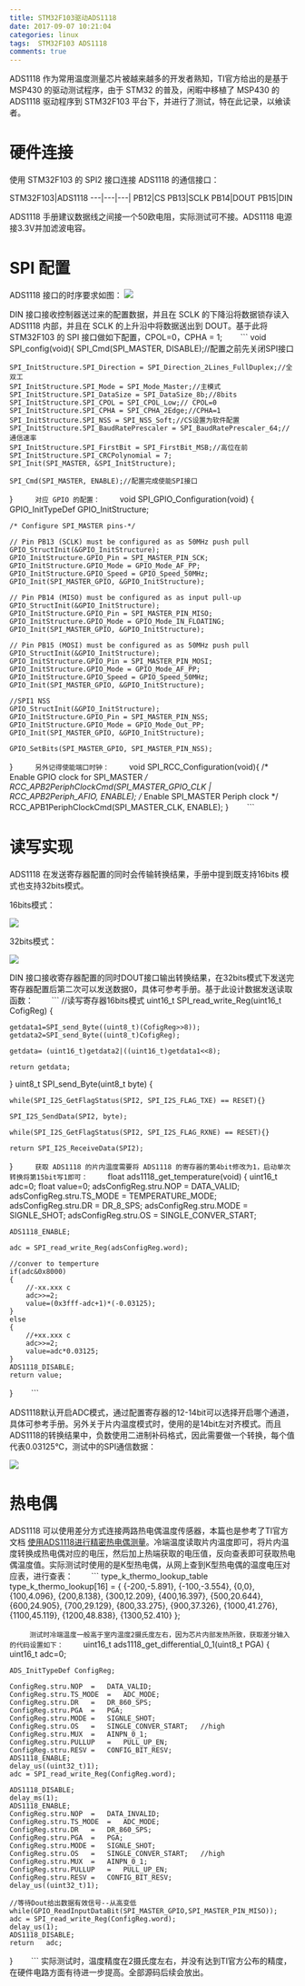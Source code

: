 ```yaml
---
title: STM32F103驱动ADS1118
date: 2017-09-07 10:21:04
categories: linux
tags:  STM32F103 ADS1118
comments: true
---
```

ADS1118 作为常用温度测量芯片被越来越多的开发者熟知，TI官方给出的是基于 MSP430 的驱动测试程序，由于 STM32 的普及，闲暇中移植了 MSP430 的 ADS1118 驱动程序到 STM32F103 平台下，并进行了测试，特在此记录，以飨读者。
<!--more-->
# 硬件连接
使用 STM32F103 的 SPI2 接口连接 ADS1118 的通信接口：

STM32F103|ADS1118
---|---|---|
PB12|CS
PB13|SCLK
PB14|DOUT
PB15|DIN

ADS1118 手册建议数据线之间接一个50欧电阻，实际测试可不接。ADS1118 电源接3.3V并加滤波电容。
# SPI 配置
ADS1118 接口的时序要求如图：
![](stm32-ads1118/time.png)

DIN 接口接收控制器送过来的配置数据，并且在 SCLK 的下降沿将数据锁存读入 ADS1118 内部，并且在 SCLK 的上升沿中将数据送出到 DOUT。基于此将 STM32F103 的 SPI 接口做如下配置，CPOL=0，CPHA = 1;
　　```
void SPI_config(void){
	SPI_Cmd(SPI_MASTER, DISABLE);//配置之前先关闭SPI接口

	SPI_InitStructure.SPI_Direction = SPI_Direction_2Lines_FullDuplex;//全双工
	SPI_InitStructure.SPI_Mode = SPI_Mode_Master;//主模式
	SPI_InitStructure.SPI_DataSize = SPI_DataSize_8b;//8bits
	SPI_InitStructure.SPI_CPOL = SPI_CPOL_Low;// CPOL=0
	SPI_InitStructure.SPI_CPHA = SPI_CPHA_2Edge;//CPHA=1
	SPI_InitStructure.SPI_NSS = SPI_NSS_Soft;//CS设置为软件配置
	SPI_InitStructure.SPI_BaudRatePrescaler = SPI_BaudRatePrescaler_64;//通信速率
	SPI_InitStructure.SPI_FirstBit = SPI_FirstBit_MSB;//高位在前
	SPI_InitStructure.SPI_CRCPolynomial = 7;
	SPI_Init(SPI_MASTER, &SPI_InitStructure);
	
	SPI_Cmd(SPI_MASTER, ENABLE);//配置完成使能SPI接口
}
　　```
对应 GPIO 的配置：
　　```
void SPI_GPIO_Configuration(void)
{
	GPIO_InitTypeDef GPIO_InitStructure;

	/* Configure SPI_MASTER pins-*/

	// Pin PB13 (SCLK) must be configured as as 50MHz push pull
	GPIO_StructInit(&GPIO_InitStructure);
	GPIO_InitStructure.GPIO_Pin = SPI_MASTER_PIN_SCK;
	GPIO_InitStructure.GPIO_Mode = GPIO_Mode_AF_PP;
	GPIO_InitStructure.GPIO_Speed = GPIO_Speed_50MHz;
	GPIO_Init(SPI_MASTER_GPIO, &GPIO_InitStructure);

	// Pin PB14 (MISO) must be configured as as input pull-up
	GPIO_StructInit(&GPIO_InitStructure);
	GPIO_InitStructure.GPIO_Pin = SPI_MASTER_PIN_MISO;
	GPIO_InitStructure.GPIO_Mode = GPIO_Mode_IN_FLOATING;
	GPIO_Init(SPI_MASTER_GPIO, &GPIO_InitStructure);

	// Pin PB15 (MOSI) must be configured as as 50MHz push pull
	GPIO_StructInit(&GPIO_InitStructure);
	GPIO_InitStructure.GPIO_Pin = SPI_MASTER_PIN_MOSI;
	GPIO_InitStructure.GPIO_Mode = GPIO_Mode_AF_PP;
	GPIO_InitStructure.GPIO_Speed = GPIO_Speed_50MHz;
	GPIO_Init(SPI_MASTER_GPIO, &GPIO_InitStructure);
	
	//SPI1 NSS 
	GPIO_StructInit(&GPIO_InitStructure);
	GPIO_InitStructure.GPIO_Pin = SPI_MASTER_PIN_NSS;
	GPIO_InitStructure.GPIO_Mode = GPIO_Mode_Out_PP;
	GPIO_Init(SPI_MASTER_GPIO, &GPIO_InitStructure);

	GPIO_SetBits(SPI_MASTER_GPIO, SPI_MASTER_PIN_NSS);
}
　　```
另外记得使能端口时钟：
　　```
void SPI_RCC_Configuration(void){
	/* Enable GPIO clock for SPI_MASTER */
	RCC_APB2PeriphClockCmd(SPI_MASTER_GPIO_CLK | RCC_APB2Periph_AFIO, ENABLE);
	/* Enable SPI_MASTER Periph clock */
	RCC_APB1PeriphClockCmd(SPI_MASTER_CLK, ENABLE); 
}
　　```
# 读写实现
ADS1118 在发送寄存器配置的同时会传输转换结果，手册中提到既支持16bits 模式也支持32bits模式。

16bits模式：

![](stm32-ads1118/16bits.png)

32bits模式：

![](stm32-ads1118/32bits.png)

DIN 接口接收寄存器配置的同时DOUT接口输出转换结果，在32bits模式下发送完寄存器配置后第二次可以发送数据0，具体可参考手册。基于此设计数据发送读取函数：
　　```
//读写寄存器16bits模式
uint16_t SPI_read_write_Reg(uint16_t CofigReg)
{

	getdata1=SPI_send_Byte((uint8_t)(CofigReg>>8));
	getdata2=SPI_send_Byte((uint8_t)CofigReg);

	getdata= (uint16_t)getdata2|((uint16_t)getdata1<<8);

	return getdata;
}
uint8_t SPI_send_Byte(uint8_t byte)
{
 
	while(SPI_I2S_GetFlagStatus(SPI2, SPI_I2S_FLAG_TXE) == RESET){}
	
	SPI_I2S_SendData(SPI2, byte);
	
	while(SPI_I2S_GetFlagStatus(SPI2, SPI_I2S_FLAG_RXNE) == RESET){}
	
	return SPI_I2S_ReceiveData(SPI2);
}
　　```
获取 ADS1118 的片内温度需要将 ADS1118 的寄存器的第4bit修改为1，启动单次转换将第15bit写1即可：
　　```
float ads1118_get_temperature(void)
{
	uint16_t adc=0;
	float value=0;
	adsConfigReg.stru.NOP     =  DATA_VALID;
	adsConfigReg.stru.TS_MODE =  TEMPERATURE_MODE;
	adsConfigReg.stru.DR      =  DR_8_SPS;
	adsConfigReg.stru.MODE    =  SIGNLE_SHOT;
	adsConfigReg.stru.OS      =  SINGLE_CONVER_START;   
	
	ADS1118_ENABLE;
 
	adc = SPI_read_write_Reg(adsConfigReg.word);
	
	//conver to temperture
	if(adc&0x8000)
	{
		//-xx.xxx c
		adc>>=2;
		value=(0x3fff-adc+1)*(-0.03125);
	}
	else
	{
		//+xx.xxx c
		adc>>=2;
		value=adc*0.03125;     
	}
	ADS1118_DISABLE;
	return value;
}
　　```

ADS1118默认开启ADC模式，通过配置寄存器的12-14bit可以选择开启哪个通道，具体可参考手册。另外关于片内温度模式时，使用的是14bit左对齐模式。而且ADS1118的转换结果中，负数使用二进制补码格式，因此需要做一个转换，每个值代表0.03125℃，测试中的SPI通信数据：

![](stm32-ads1118/spi.png)

# 热电偶
ADS1118 可以使用差分方式连接两路热电偶温度传感器，本篇也是参考了TI官方文档 [使用ADS1118进行精密热电偶测量](http://www.ti.com.cn/cn/lit/ug/zhcu067/zhcu067.pdf)。冷端温度读取片内温度即可，将片内温度转换成热电偶对应的电压，然后加上热端获取的电压值，反向查表即可获取热电偶温度值。实际测试时使用的是K型热电偶，从网上查到K型热电偶的温度电压对应表，进行查表：
　　```
type_k_thermo_lookup_table type_k_thermo_lookup[16] = {
{-200,-5.891},
{-100,-3.554},
{0,0},
{100,4.096},
{200,8.138},
{300,12.209},
{400,16.397},
{500,20.644},
{600,24.905},
{700,29.129},
{800,33.275},
{900,37.326},
{1000,41.276},
{1100,45.119},
{1200,48.838},
{1300,52.410}
};

　　```
测试时冷端温度一般高于室内温度2摄氏度左右，因为芯片内部发热所致，获取差分输入的代码设置如下：
　　```
uint16_t ads1118_get_differential_0_1(uint8_t PGA)
{
	uint16_t adc=0;

	ADS_InitTypeDef ConfigReg;

	ConfigReg.stru.NOP	=	DATA_VALID;
	ConfigReg.stru.TS_MODE	=	ADC_MODE;
	ConfigReg.stru.DR	=	DR_860_SPS;
	ConfigReg.stru.PGA	=	PGA;
	ConfigReg.stru.MODE	=	SIGNLE_SHOT;
	ConfigReg.stru.OS	=	SINGLE_CONVER_START;   //high
	ConfigReg.stru.MUX	=	AINPN_0_1;
	ConfigReg.stru.PULLUP	=	PULL_UP_EN;
	ConfigReg.stru.RESV	=	CONFIG_BIT_RESV;
	ADS1118_ENABLE;
	delay_us((uint32_t)1);
	adc = SPI_read_write_Reg(ConfigReg.word);
	
	ADS1118_DISABLE;
	delay_ms(1);
	ADS1118_ENABLE;
	ConfigReg.stru.NOP	=	DATA_INVALID;
	ConfigReg.stru.TS_MODE	=	ADC_MODE;
	ConfigReg.stru.DR	=	DR_860_SPS;
	ConfigReg.stru.PGA	=	PGA;
	ConfigReg.stru.MODE	=	SIGNLE_SHOT;
	ConfigReg.stru.OS	=	SINGLE_CONVER_START;   //high
	ConfigReg.stru.MUX	=	AINPN_0_1;
	ConfigReg.stru.PULLUP	=	PULL_UP_EN;
	ConfigReg.stru.RESV	=	CONFIG_BIT_RESV;
	delay_us((uint32_t)1);
	
	//等待Dout给出数据有效信号--从高变低
	while(GPIO_ReadInputDataBit(SPI_MASTER_GPIO,SPI_MASTER_PIN_MISO));
	adc = SPI_read_write_Reg(ConfigReg.word);
	delay_us(1);
	ADS1118_DISABLE;
	return   adc;
}
　　```
实际测试时，温度精度在2摄氏度左右，并没有达到TI官方公布的精度，在硬件电路方面有待进一步提高。全部源码后续会放出。


